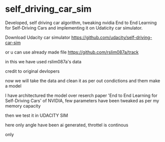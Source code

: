 # self_driving_car_sim
Developed, self driving car algorithm, tweaking nvidia End to End Learning for Self-Driving Cars and implementing it on Udaticity car simulator. 

Download Udacity car simulator https://github.com/udacity/self-driving-car-sim

or u can use already made file https://github.com/rslim087a/track

in this we have used rslim087a's data

credit to original devlopers

now we will take the data and clean it as per out condictions and them make a model

I have architectured the model over reserch paper 'End to End Learning for Self-Driving Cars' of NVIDIA, few parameters have been tweaked as per my memory capacity

then we test it in UDACITY SIM

here only angle have been ai generated, throttel is continous 

only 
